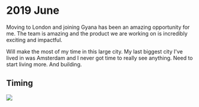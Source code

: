 # 2019 June

Moving to London and joining Gyana has been an amazing opportunity for me. The team is amazing and the product we are working on is incredibly exciting and impactful.

Will make the most of my time in this large city. My last biggest city I've lived in was Amsterdam and I never got time to really see anything. Need to start living more. And building.

## Timing

![](https://i.imgur.com/o9ZCTmF.png)
